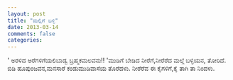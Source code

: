 ```yaml
---
layout: post
title: "ಮಲ್ಲಿಗೆ ಬಳ್ಳಿ"
date: 2013-03-14
comments: false
categories: 
---
```



' ಅರಳಿದ ಅರೆಗಳಿಗೆಯಲಿಬಾಡ್ವ ಬ್ರಹ್ಮಕಮಲವನು!! 'ಮುಡಿಗೆ ಬೇಡಿದ ನೀರೆಗೆ,ನೀರೆರೆದ ಮಲ್ಗೆ ಬಳ್ಳಿಯನ, ತೋರಿದೆ. ಬಿಡಿ ಹೂಪುಂಜವನ,ಮನಸಾರೆ ಕಂಡುಮುಡಿವಾಸೆಯ ತೊರೆದಳು. ನೀರೆರೆವ ಈ ಕೈಗಳಿಗೆ,ಕೈ ತಾಗಿ ತಾ ನಿಂದಳು. 
